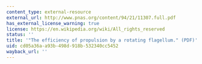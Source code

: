 ```yaml
---
content_type: external-resource
external_url: http://www.pnas.org/content/94/21/11307.full.pdf
has_external_license_warning: true
license: https://en.wikipedia.org/wiki/All_rights_reserved
status: ''
title: '"The efficiency of propulsion by a rotating flagellum." (PDF)'
uid: cd05a36a-a93b-498d-918b-532340cc5452
wayback_url: ''
---
```

